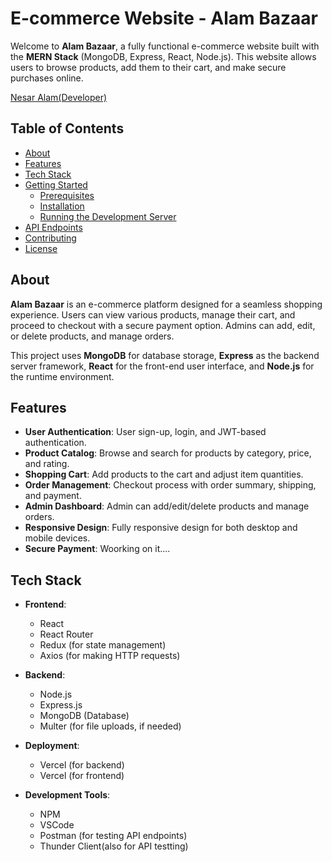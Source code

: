 # E-commerce Website - Alam Bazaar

Welcome to **Alam Bazaar**, a fully functional e-commerce website built with the **MERN Stack** (MongoDB, Express, React, Node.js). This website allows users to browse products, add them to their cart, and make secure purchases online.

[Nesar Alam(Developer)](https://nesaralam.online)

## Table of Contents

- [About](#about)
- [Features](#features)
- [Tech Stack](#tech-stack)
- [Getting Started](#getting-started)
  - [Prerequisites](#prerequisites)
  - [Installation](#installation)
  - [Running the Development Server](#running-the-development-server)
- [API Endpoints](#api-endpoints)
- [Contributing](#contributing)
- [License](#license)

## About

**Alam Bazaar** is an e-commerce platform designed for a seamless shopping experience. Users can view various products, manage their cart, and proceed to checkout with a secure payment option. Admins can add, edit, or delete products, and manage orders.

This project uses **MongoDB** for database storage, **Express** as the backend server framework, **React** for the front-end user interface, and **Node.js** for the runtime environment.

## Features

- **User Authentication**: User sign-up, login, and JWT-based authentication.
- **Product Catalog**: Browse and search for products by category, price, and rating.
- **Shopping Cart**: Add products to the cart and adjust item quantities.
- **Order Management**: Checkout process with order summary, shipping, and payment.
- **Admin Dashboard**: Admin can add/edit/delete products and manage orders.
- **Responsive Design**: Fully responsive design for both desktop and mobile devices.
- **Secure Payment**: Woorking on it....

## Tech Stack

- **Frontend**: 
  - React
  - React Router
  - Redux (for state management)
  - Axios (for making HTTP requests)
  
- **Backend**: 
  - Node.js
  - Express.js
  - MongoDB (Database)
  - Multer (for file uploads, if needed)

- **Deployment**: 
  - Vercel (for backend)
  - Vercel (for frontend)
  
- **Development Tools**: 
  - NPM
  - VSCode
  - Postman (for testing API endpoints)
  - Thunder Client(also for API testting)
